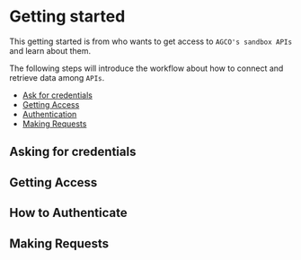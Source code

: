 # Getting started

This getting started is from who wants to get access to `AGCO's sandbox APIs` and learn about them.

The following steps will introduce the workflow about how to connect and retrieve data among `APIs`.

- [Ask for credentials](#asking-for-credentials)
- [Getting Access](#getting-access)
- [Authentication](#how-to-authenticate)
- [Making Requests](#making-requests)

## Asking for credentials

## Getting Access

## How to Authenticate

## Making Requests
